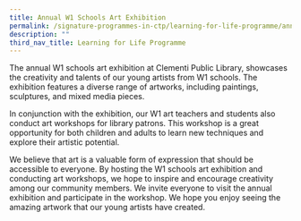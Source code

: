 ```yaml
---
title: Annual W1 Schools Art Exhibition
permalink: /signature-programmes-in-ctp/learning-for-life-programme/annualschoolsartexhib/
description: ""
third_nav_title: Learning for Life Programme
---
```

The annual W1 schools art exhibition at Clementi Public Library, showcases the creativity and talents of our young artists from W1 schools. The exhibition features a diverse range of artworks, including paintings, sculptures, and mixed media pieces.

In conjunction with the exhibition, our W1 art teachers and students also conduct art workshops for library patrons. This workshop is a great opportunity for both children and adults to learn new techniques and explore their artistic potential. 

We believe that art is a valuable form of expression that should be accessible to everyone. By hosting the W1 schools art exhibition and conducting art workshops, we hope to inspire and encourage creativity among our community members. We invite everyone to visit the annual exhibition and participate in the workshop. We hope you enjoy seeing the amazing artwork that our young artists have created.

